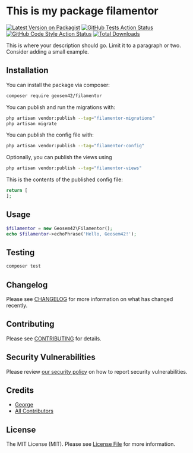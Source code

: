# This is my package filamentor

[![Latest Version on Packagist](https://img.shields.io/packagist/v/geosem42/filamentor.svg?style=flat-square)](https://packagist.org/packages/geosem42/filamentor)
[![GitHub Tests Action Status](https://img.shields.io/github/actions/workflow/status/geosem42/filamentor/run-tests.yml?branch=main&label=tests&style=flat-square)](https://github.com/geosem42/filamentor/actions?query=workflow%3Arun-tests+branch%3Amain)
[![GitHub Code Style Action Status](https://img.shields.io/github/actions/workflow/status/geosem42/filamentor/fix-php-code-styling.yml?branch=main&label=code%20style&style=flat-square)](https://github.com/geosem42/filamentor/actions?query=workflow%3A"Fix+PHP+code+styling"+branch%3Amain)
[![Total Downloads](https://img.shields.io/packagist/dt/geosem42/filamentor.svg?style=flat-square)](https://packagist.org/packages/geosem42/filamentor)



This is where your description should go. Limit it to a paragraph or two. Consider adding a small example.

## Installation

You can install the package via composer:

```bash
composer require geosem42/filamentor
```

You can publish and run the migrations with:

```bash
php artisan vendor:publish --tag="filamentor-migrations"
php artisan migrate
```

You can publish the config file with:

```bash
php artisan vendor:publish --tag="filamentor-config"
```

Optionally, you can publish the views using

```bash
php artisan vendor:publish --tag="filamentor-views"
```

This is the contents of the published config file:

```php
return [
];
```

## Usage

```php
$filamentor = new Geosem42\Filamentor();
echo $filamentor->echoPhrase('Hello, Geosem42!');
```

## Testing

```bash
composer test
```

## Changelog

Please see [CHANGELOG](CHANGELOG.md) for more information on what has changed recently.

## Contributing

Please see [CONTRIBUTING](.github/CONTRIBUTING.md) for details.

## Security Vulnerabilities

Please review [our security policy](../../security/policy) on how to report security vulnerabilities.

## Credits

- [George](https://github.com/geosem42)
- [All Contributors](../../contributors)

## License

The MIT License (MIT). Please see [License File](LICENSE.md) for more information.

